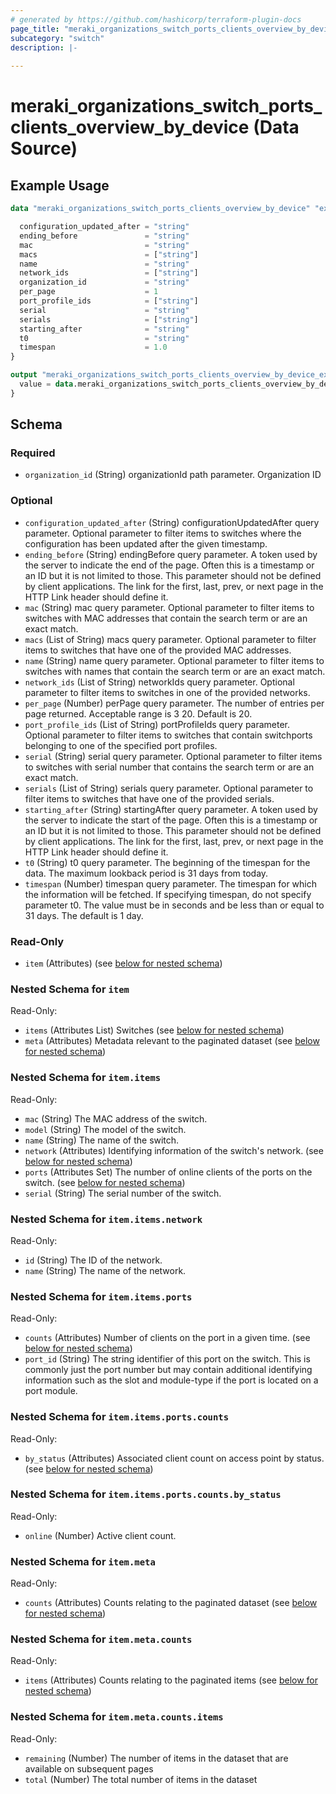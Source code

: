 ```yaml
---
# generated by https://github.com/hashicorp/terraform-plugin-docs
page_title: "meraki_organizations_switch_ports_clients_overview_by_device Data Source - terraform-provider-meraki"
subcategory: "switch"
description: |-
  
---
```


# meraki_organizations_switch_ports_clients_overview_by_device (Data Source)



## Example Usage

```terraform
data "meraki_organizations_switch_ports_clients_overview_by_device" "example" {

  configuration_updated_after = "string"
  ending_before               = "string"
  mac                         = "string"
  macs                        = ["string"]
  name                        = "string"
  network_ids                 = ["string"]
  organization_id             = "string"
  per_page                    = 1
  port_profile_ids            = ["string"]
  serial                      = "string"
  serials                     = ["string"]
  starting_after              = "string"
  t0                          = "string"
  timespan                    = 1.0
}

output "meraki_organizations_switch_ports_clients_overview_by_device_example" {
  value = data.meraki_organizations_switch_ports_clients_overview_by_device.example.item
}
```

<!-- schema generated by tfplugindocs -->
## Schema

### Required

- `organization_id` (String) organizationId path parameter. Organization ID

### Optional

- `configuration_updated_after` (String) configurationUpdatedAfter query parameter. Optional parameter to filter items to switches where the configuration has been updated after the given timestamp.
- `ending_before` (String) endingBefore query parameter. A token used by the server to indicate the end of the page. Often this is a timestamp or an ID but it is not limited to those. This parameter should not be defined by client applications. The link for the first, last, prev, or next page in the HTTP Link header should define it.
- `mac` (String) mac query parameter. Optional parameter to filter items to switches with MAC addresses that contain the search term or are an exact match.
- `macs` (List of String) macs query parameter. Optional parameter to filter items to switches that have one of the provided MAC addresses.
- `name` (String) name query parameter. Optional parameter to filter items to switches with names that contain the search term or are an exact match.
- `network_ids` (List of String) networkIds query parameter. Optional parameter to filter items to switches in one of the provided networks.
- `per_page` (Number) perPage query parameter. The number of entries per page returned. Acceptable range is 3 20. Default is 20.
- `port_profile_ids` (List of String) portProfileIds query parameter. Optional parameter to filter items to switches that contain switchports belonging to one of the specified port profiles.
- `serial` (String) serial query parameter. Optional parameter to filter items to switches with serial number that contains the search term or are an exact match.
- `serials` (List of String) serials query parameter. Optional parameter to filter items to switches that have one of the provided serials.
- `starting_after` (String) startingAfter query parameter. A token used by the server to indicate the start of the page. Often this is a timestamp or an ID but it is not limited to those. This parameter should not be defined by client applications. The link for the first, last, prev, or next page in the HTTP Link header should define it.
- `t0` (String) t0 query parameter. The beginning of the timespan for the data. The maximum lookback period is 31 days from today.
- `timespan` (Number) timespan query parameter. The timespan for which the information will be fetched. If specifying timespan, do not specify parameter t0. The value must be in seconds and be less than or equal to 31 days. The default is 1 day.

### Read-Only

- `item` (Attributes) (see [below for nested schema](#nestedatt--item))

<a id="nestedatt--item"></a>
### Nested Schema for `item`

Read-Only:

- `items` (Attributes List) Switches (see [below for nested schema](#nestedatt--item--items))
- `meta` (Attributes) Metadata relevant to the paginated dataset (see [below for nested schema](#nestedatt--item--meta))

<a id="nestedatt--item--items"></a>
### Nested Schema for `item.items`

Read-Only:

- `mac` (String) The MAC address of the switch.
- `model` (String) The model of the switch.
- `name` (String) The name of the switch.
- `network` (Attributes) Identifying information of the switch's network. (see [below for nested schema](#nestedatt--item--items--network))
- `ports` (Attributes Set) The number of online clients of the ports on the switch. (see [below for nested schema](#nestedatt--item--items--ports))
- `serial` (String) The serial number of the switch.

<a id="nestedatt--item--items--network"></a>
### Nested Schema for `item.items.network`

Read-Only:

- `id` (String) The ID of the network.
- `name` (String) The name of the network.


<a id="nestedatt--item--items--ports"></a>
### Nested Schema for `item.items.ports`

Read-Only:

- `counts` (Attributes) Number of clients on the port in a given time. (see [below for nested schema](#nestedatt--item--items--ports--counts))
- `port_id` (String) The string identifier of this port on the switch. This is commonly just the port number but may contain additional identifying information such as the slot and module-type if the port is located on a port module.

<a id="nestedatt--item--items--ports--counts"></a>
### Nested Schema for `item.items.ports.counts`

Read-Only:

- `by_status` (Attributes) Associated client count on access point by status. (see [below for nested schema](#nestedatt--item--items--ports--counts--by_status))

<a id="nestedatt--item--items--ports--counts--by_status"></a>
### Nested Schema for `item.items.ports.counts.by_status`

Read-Only:

- `online` (Number) Active client count.





<a id="nestedatt--item--meta"></a>
### Nested Schema for `item.meta`

Read-Only:

- `counts` (Attributes) Counts relating to the paginated dataset (see [below for nested schema](#nestedatt--item--meta--counts))

<a id="nestedatt--item--meta--counts"></a>
### Nested Schema for `item.meta.counts`

Read-Only:

- `items` (Attributes) Counts relating to the paginated items (see [below for nested schema](#nestedatt--item--meta--counts--items))

<a id="nestedatt--item--meta--counts--items"></a>
### Nested Schema for `item.meta.counts.items`

Read-Only:

- `remaining` (Number) The number of items in the dataset that are available on subsequent pages
- `total` (Number) The total number of items in the dataset
